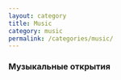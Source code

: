 ```yaml
---
layout: category
title: Music
category: music
permalink: /categories/music/
---
```


### Музыкальные открытия
